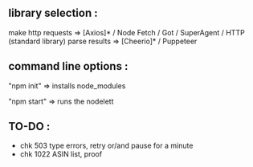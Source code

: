 library selection :
-------------------
make http requests => [Axios]* / Node Fetch / Got / SuperAgent / HTTP (standard library)
parse results      => [Cheerio]* / Puppeteer



command line options :
----------------------

"npm init" => installs node_modules

"npm start" => runs the nodelett




TO-DO :
-------
- chk 503 type errors, retry or/and pause for a minute
- chk 1022 ASIN list, proof


